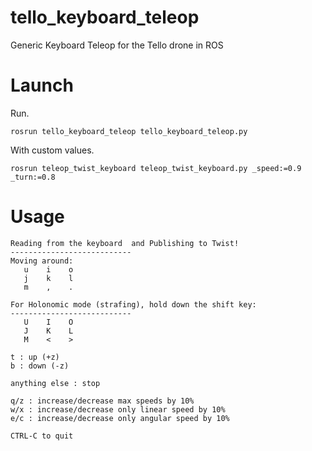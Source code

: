 # tello_keyboard_teleop
Generic Keyboard Teleop for the Tello drone in ROS

# Launch
Run.
```
rosrun tello_keyboard_teleop tello_keyboard_teleop.py
```

With custom values.
```
rosrun teleop_twist_keyboard teleop_twist_keyboard.py _speed:=0.9 _turn:=0.8
```


# Usage
```
Reading from the keyboard  and Publishing to Twist!
---------------------------
Moving around:
   u    i    o
   j    k    l
   m    ,    .

For Holonomic mode (strafing), hold down the shift key:
---------------------------
   U    I    O
   J    K    L
   M    <    >

t : up (+z)
b : down (-z)

anything else : stop

q/z : increase/decrease max speeds by 10%
w/x : increase/decrease only linear speed by 10%
e/c : increase/decrease only angular speed by 10%

CTRL-C to quit
```

